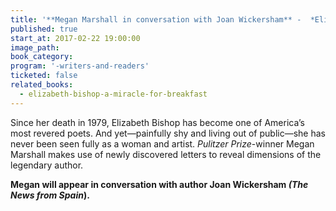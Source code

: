 ```yaml
---
title: '**Megan Marshall in conversation with Joan Wickersham** -  *Elizabeth Bishop: A Miracle for Breakfast*'
published: true
start_at: 2017-02-22 19:00:00
image_path:
book_category:
program: '-writers-and-readers'
ticketed: false
related_books:
  - elizabeth-bishop-a-miracle-for-breakfast
---
```



Since her death in 1979, Elizabeth Bishop has become one of America’s most revered poets. And yet—painfully shy and living out of public—she has never been seen fully as a woman and artist. *Pulitzer Prize*-winner Megan Marshall makes use of newly discovered letters to reveal dimensions of the legendary author.

**Megan will appear in conversation with author Joan Wickersham *(The News from Spain*).**